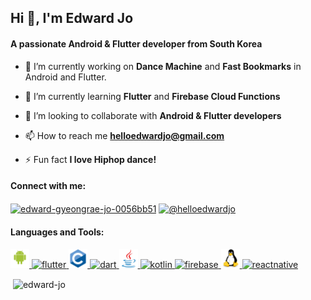 <h2 align="left">Hi 👋, I'm Edward Jo</h2>
<h4 align="left">A passionate Android & Flutter developer from South Korea</h4>

<!--
<p align="left"> <img src="https://komarev.com/ghpvc/?username=edward-jo&label=Profile%20views&color=0e75b6&style=flat" alt="edward-jo" /> </p>
-->

- 🔭 I’m currently working on **Dance Machine** and **Fast Bookmarks** in Android and Flutter.

- 🌱 I’m currently learning **Flutter** and **Firebase Cloud Functions**

- 👯 I’m looking to collaborate with **Android & Flutter developers**

- 📫 How to reach me **helloedwardjo@gmail.com**

- ⚡ Fun fact **I love Hiphop dance!**

<h4 align="left">Connect with me:</h4>
<p align="left">
<a href="https://linkedin.com/in/edward-gyeongrae-jo-0056bb51" target="blank"><img align="center" src="https://raw.githubusercontent.com/rahuldkjain/github-profile-readme-generator/master/src/images/icons/Social/linked-in-alt.svg" alt="edward-gyeongrae-jo-0056bb51" height="20" width="30" /></a>
<a href="https://medium.com/@helloedwardjo" target="blank"><img align="center" src="https://raw.githubusercontent.com/rahuldkjain/github-profile-readme-generator/master/src/images/icons/Social/medium.svg" alt="@helloedwardjo" height="30" width="40" /></a>
</p>

<h4 align="left">Languages and Tools:</h4>
<p align="left"> 
<a href="https://developer.android.com" target="_blank" rel="noreferrer"> <img src="https://raw.githubusercontent.com/devicons/devicon/master/icons/android/android-original-wordmark.svg" alt="android" width="30" height="30"/> </a> 
<a href="https://flutter.dev" target="_blank" rel="noreferrer"> <img src="https://www.vectorlogo.zone/logos/flutterio/flutterio-icon.svg" alt="flutter" width="30" height="30"/> </a> 
<a href="https://www.cprogramming.com/" target="_blank" rel="noreferrer"> <img src="https://raw.githubusercontent.com/devicons/devicon/master/icons/c/c-original.svg" alt="c" width="30" height="30"/> </a> 
<a href="https://dart.dev" target="_blank" rel="noreferrer"> <img src="https://www.vectorlogo.zone/logos/dartlang/dartlang-icon.svg" alt="dart" width="30" height="30"/> </a> 
<a href="https://www.java.com" target="_blank" rel="noreferrer"> <img src="https://raw.githubusercontent.com/devicons/devicon/master/icons/java/java-original.svg" alt="java" width="30" height="30"/> </a> 
<a href="https://kotlinlang.org" target="_blank" rel="noreferrer"> <img src="https://www.vectorlogo.zone/logos/kotlinlang/kotlinlang-icon.svg" alt="kotlin" width="30" height="30"/> </a> 
<a href="https://firebase.google.com/" target="_blank" rel="noreferrer"> <img src="https://www.vectorlogo.zone/logos/firebase/firebase-icon.svg" alt="firebase" width="30" height="30"/> </a> 
<a href="https://www.linux.org/" target="_blank" rel="noreferrer"> <img src="https://raw.githubusercontent.com/devicons/devicon/master/icons/linux/linux-original.svg" alt="linux" width="30" height="30"/> </a> 
<a href="https://reactnative.dev/" target="_blank" rel="noreferrer"> <img src="https://reactnative.dev/img/header_logo.svg" alt="reactnative" width="30" height="30"/> </a> 
</p>

<!--
<p><img align="left" src="https://github-readme-stats.vercel.app/api/top-langs?username=edward-jo&show_icons=true&locale=en&layout=compact" alt="edward-jo" /></p>
-->

<p>&nbsp;<img align="center" src="https://github-readme-stats.vercel.app/api?username=edward-jo&show_icons=true&locale=en" alt="edward-jo" /></p>
